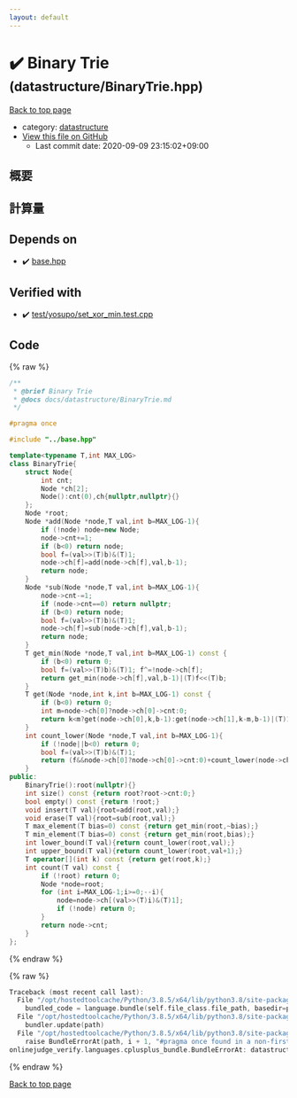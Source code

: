```yaml
---
layout: default
---
```


<!-- mathjax config similar to math.stackexchange -->
<script type="text/javascript" async
  src="https://cdnjs.cloudflare.com/ajax/libs/mathjax/2.7.5/MathJax.js?config=TeX-MML-AM_CHTML">
</script>
<script type="text/x-mathjax-config">
  MathJax.Hub.Config({
    TeX: { equationNumbers: { autoNumber: "AMS" }},
    tex2jax: {
      inlineMath: [ ['$','$'] ],
      processEscapes: true
    },
    "HTML-CSS": { matchFontHeight: false },
    displayAlign: "left",
    displayIndent: "2em"
  });
</script>

<script type="text/javascript" src="https://cdnjs.cloudflare.com/ajax/libs/jquery/3.4.1/jquery.min.js"></script>
<script src="https://cdn.jsdelivr.net/npm/jquery-balloon-js@1.1.2/jquery.balloon.min.js" integrity="sha256-ZEYs9VrgAeNuPvs15E39OsyOJaIkXEEt10fzxJ20+2I=" crossorigin="anonymous"></script>
<script type="text/javascript" src="../../assets/js/copy-button.js"></script>
<link rel="stylesheet" href="../../assets/css/copy-button.css" />


# :heavy_check_mark: Binary Trie <small>(datastructure/BinaryTrie.hpp)</small>

<a href="../../index.html">Back to top page</a>

* category: <a href="../../index.html#8dc87745f885a4cc532acd7b15b8b5fe">datastructure</a>
* <a href="{{ site.github.repository_url }}/blob/master/datastructure/BinaryTrie.hpp">View this file on GitHub</a>
    - Last commit date: 2020-09-09 23:15:02+09:00




## 概要

## 計算量

## Depends on

* :heavy_check_mark: <a href="../base.hpp.html">base.hpp</a>


## Verified with

* :heavy_check_mark: <a href="../../verify/test/yosupo/set_xor_min.test.cpp.html">test/yosupo/set_xor_min.test.cpp</a>


## Code

<a id="unbundled"></a>
{% raw %}
```cpp
/**
 * @brief Binary Trie
 * @docs docs/datastructure/BinaryTrie.md
 */

#pragma once

#include "../base.hpp"

template<typename T,int MAX_LOG>
class BinaryTrie{
    struct Node{
        int cnt;
        Node *ch[2];
        Node():cnt(0),ch{nullptr,nullptr}{}
    };
    Node *root;
    Node *add(Node *node,T val,int b=MAX_LOG-1){
        if (!node) node=new Node;
        node->cnt+=1;
        if (b<0) return node;
        bool f=(val>>(T)b)&(T)1;
        node->ch[f]=add(node->ch[f],val,b-1);
        return node;
    }
    Node *sub(Node *node,T val,int b=MAX_LOG-1){
        node->cnt-=1;
        if (node->cnt==0) return nullptr;
        if (b<0) return node;
        bool f=(val>>(T)b)&(T)1;
        node->ch[f]=sub(node->ch[f],val,b-1);
        return node;
    }
    T get_min(Node *node,T val,int b=MAX_LOG-1) const {
        if (b<0) return 0;
        bool f=(val>>(T)b)&(T)1; f^=!node->ch[f];
        return get_min(node->ch[f],val,b-1)|(T)f<<(T)b;
    }
    T get(Node *node,int k,int b=MAX_LOG-1) const {
        if (b<0) return 0;
        int m=node->ch[0]?node->ch[0]->cnt:0;
        return k<m?get(node->ch[0],k,b-1):get(node->ch[1],k-m,b-1)|(T)1<<(T)b;
    }
    int count_lower(Node *node,T val,int b=MAX_LOG-1){
        if (!node||b<0) return 0;
        bool f=(val>>(T)b)&(T)1;
        return (f&&node->ch[0]?node->ch[0]->cnt:0)+count_lower(node->ch[f],val,b-1);
    }
public:
    BinaryTrie():root(nullptr){}
    int size() const {return root?root->cnt:0;}
    bool empty() const {return !root;}
    void insert(T val){root=add(root,val);}
    void erase(T val){root=sub(root,val);}
    T max_element(T bias=0) const {return get_min(root,~bias);}
    T min_element(T bias=0) const {return get_min(root,bias);}
    int lower_bound(T val){return count_lower(root,val);}
    int upper_bound(T val){return count_lower(root,val+1);}
    T operator[](int k) const {return get(root,k);}
    int count(T val) const {
        if (!root) return 0;
        Node *node=root;
        for (int i=MAX_LOG-1;i>=0;--i){
            node=node->ch[(val>>(T)i)&(T)1];
            if (!node) return 0;
        }
        return node->cnt;
    }
};
```
{% endraw %}

<a id="bundled"></a>
{% raw %}
```cpp
Traceback (most recent call last):
  File "/opt/hostedtoolcache/Python/3.8.5/x64/lib/python3.8/site-packages/onlinejudge_verify/docs.py", line 349, in write_contents
    bundled_code = language.bundle(self.file_class.file_path, basedir=pathlib.Path.cwd())
  File "/opt/hostedtoolcache/Python/3.8.5/x64/lib/python3.8/site-packages/onlinejudge_verify/languages/cplusplus.py", line 185, in bundle
    bundler.update(path)
  File "/opt/hostedtoolcache/Python/3.8.5/x64/lib/python3.8/site-packages/onlinejudge_verify/languages/cplusplus_bundle.py", line 310, in update
    raise BundleErrorAt(path, i + 1, "#pragma once found in a non-first line")
onlinejudge_verify.languages.cplusplus_bundle.BundleErrorAt: datastructure/BinaryTrie.hpp: line 6: #pragma once found in a non-first line

```
{% endraw %}

<a href="../../index.html">Back to top page</a>

